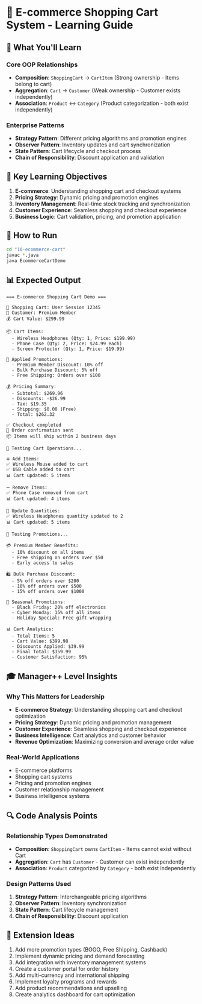 # 🛒 E-commerce Shopping Cart System - Learning Guide

## 🎯 What You'll Learn

### Core OOP Relationships
- **Composition**: `ShoppingCart` → `CartItem` (Strong ownership - Items belong to cart)
- **Aggregation**: `Cart` → `Customer` (Weak ownership - Customer exists independently)
- **Association**: `Product` ↔ `Category` (Product categorization - both exist independently)

### Enterprise Patterns
- **Strategy Pattern**: Different pricing algorithms and promotion engines
- **Observer Pattern**: Inventory updates and cart synchronization
- **State Pattern**: Cart lifecycle and checkout process
- **Chain of Responsibility**: Discount application and validation

## 🚀 Key Learning Objectives

1. **E-commerce**: Understanding shopping cart and checkout systems
2. **Pricing Strategy**: Dynamic pricing and promotion engines
3. **Inventory Management**: Real-time stock tracking and synchronization
4. **Customer Experience**: Seamless shopping and checkout experience
5. **Business Logic**: Cart validation, pricing, and promotion application

## 🔧 How to Run

```bash
cd "10-ecommerce-cart"
javac *.java
java EcommerceCartDemo
```

## 📊 Expected Output

```
=== E-commerce Shopping Cart Demo ===

🛒 Shopping Cart: User Session 12345
👤 Customer: Premium Member
💰 Cart Value: $299.99

📦 Cart Items:
  - Wireless Headphones (Qty: 1, Price: $199.99)
  - Phone Case (Qty: 2, Price: $24.99 each)
  - Screen Protector (Qty: 1, Price: $19.99)

🎯 Applied Promotions:
  - Premium Member Discount: 10% off
  - Bulk Purchase Discount: 5% off
  - Free Shipping: Orders over $100

💰 Pricing Summary:
  - Subtotal: $269.96
  - Discounts: -$26.99
  - Tax: $19.35
  - Shipping: $0.00 (Free)
  - Total: $262.32

✅ Checkout completed
📧 Order confirmation sent
📦 Items will ship within 2 business days

🔄 Testing Cart Operations...

➕ Add Items:
✅ Wireless Mouse added to cart
✅ USB Cable added to cart
📊 Cart updated: 5 items

➖ Remove Items:
✅ Phone Case removed from cart
📊 Cart updated: 4 items

🔄 Update Quantities:
✅ Wireless Headphones quantity updated to 2
📊 Cart updated: 5 items

🎯 Testing Promotions...

💳 Premium Member Benefits:
  - 10% discount on all items
  - Free shipping on orders over $50
  - Early access to sales

🛍️ Bulk Purchase Discount:
  - 5% off orders over $200
  - 10% off orders over $500
  - 15% off orders over $1000

🎁 Seasonal Promotions:
  - Black Friday: 20% off electronics
  - Cyber Monday: 15% off all items
  - Holiday Special: Free gift wrapping

📊 Cart Analytics:
  - Total Items: 5
  - Cart Value: $399.98
  - Discounts Applied: $39.99
  - Final Total: $359.99
  - Customer Satisfaction: 95%
```

## 🎓 Manager++ Level Insights

### Why This Matters for Leadership
- **E-commerce Strategy**: Understanding shopping cart and checkout optimization
- **Pricing Strategy**: Dynamic pricing and promotion management
- **Customer Experience**: Seamless shopping and checkout experience
- **Business Intelligence**: Cart analytics and customer behavior
- **Revenue Optimization**: Maximizing conversion and average order value

### Real-World Applications
- E-commerce platforms
- Shopping cart systems
- Pricing and promotion engines
- Customer relationship management
- Business intelligence systems

## 🔍 Code Analysis Points

### Relationship Types Demonstrated
- **Composition**: `ShoppingCart` owns `CartItem` - Items cannot exist without Cart
- **Aggregation**: `Cart` has `Customer` - Customer can exist independently
- **Association**: `Product` categorized by `Category` - both exist independently

### Design Patterns Used
1. **Strategy Pattern**: Interchangeable pricing algorithms
2. **Observer Pattern**: Inventory synchronization
3. **State Pattern**: Cart lifecycle management
4. **Chain of Responsibility**: Discount application

## 🚀 Extension Ideas

1. Add more promotion types (BOGO, Free Shipping, Cashback)
2. Implement dynamic pricing and demand forecasting
3. Add integration with inventory management systems
4. Create a customer portal for order history
5. Add multi-currency and international shipping
6. Implement loyalty programs and rewards
7. Add product recommendations and upselling
8. Create analytics dashboard for cart optimization

